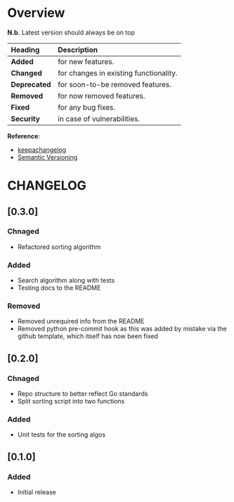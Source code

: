# Overview

__N.b.__ Latest version should always be on top

| Heading        | Description                            |
| :------------- | :------------------------------------- |
| __Added__      | for new features.                      |
| __Changed__    | for changes in existing functionality. |
| __Deprecated__ | for soon-to-be removed features.       |
| __Removed__    | for now removed features.              |
| __Fixed__      | for any bug fixes.                     |
| __Security__   | in case of vulnerabilities.            |

__Reference__:
* [keepachangelog](https://keepachangelog.com/en/1.0.0/)
* [Semantic Versioning](https://semver.org/)

# CHANGELOG

## [0.3.0]

### Chnaged

* Refactored sorting algorithm

### Added

* Search algorithm along with tests
* Testing docs to the README

### Removed

* Removed unrequired info from the README
* Removed python pre-commit hook as this was added by mistake via the github 
  template, which itself has now been fixed

## [0.2.0]

### Chnaged

* Repo structure to better reflect Go standards
* Split sorting script into two functions

### Added

* Unit tests for the sorting algos

## [0.1.0]

### Added

* Initial release